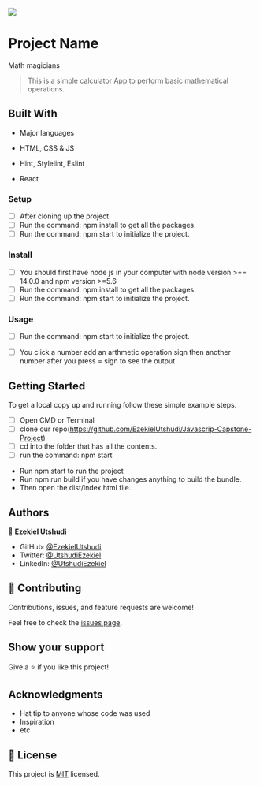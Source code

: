 ![](https://img.shields.io/badge/Microverse-blueviolet)

# Project Name
 Math magicians

> This is a simple calculator App to perform basic mathematical operations.



## Built With

- Major languages

- HTML, CSS & JS
- Hint, Stylelint, Eslint
- React 

### Setup
- [ ] After cloning up the project
- [ ] Run the command: npm install to get all the packages.
- [ ] Run the command: npm start to initialize the project. 

### Install
- [ ] You should first have node js in your computer with node version >== 14.0.0 and npm version >=5.6
- [ ] Run the command: npm install to get all the packages.
- [ ] Run the command: npm start to initialize the project. 

### Usage

- [ ] Run the command: npm start to initialize the project. 
- [ ] You click a number add an arthmetic operation sign then another number after you press = sign to see the output


## Getting Started

To get a local copy up and running follow these simple example steps.

- [ ] Open CMD or Terminal 
- [ ] clone our repo(https://github.com/EzekielUtshudi/Javascrip-Capstone-Project)
- [ ] cd into the folder that has all the contents.
- [ ] run the command: npm start

- Run npm start to run the project
- Run npm run build if you have changes anything to build the bundle.
- Then open the dist/index.html file.

## Authors

👤 **Ezekiel Utshudi**

- GitHub: [@EzekielUtshudi](https://github.com/EzekielUtshudi)
- Twitter: [@UtshudiEzekiel](https://twitter.com/UtshudiEzekiel)
- LinkedIn: [@UtshudiEzekiel](https://www.linkedin.com/in/ezekiel-utshudi-195782162/)


## 🤝 Contributing

Contributions, issues, and feature requests are welcome!

Feel free to check the [issues page](../../issues/).

## Show your support

Give a ⭐️ if you like this project!

## Acknowledgments

- Hat tip to anyone whose code was used
- Inspiration
- etc

## 📝 License

This project is [MIT](./MIT.md) licensed.
